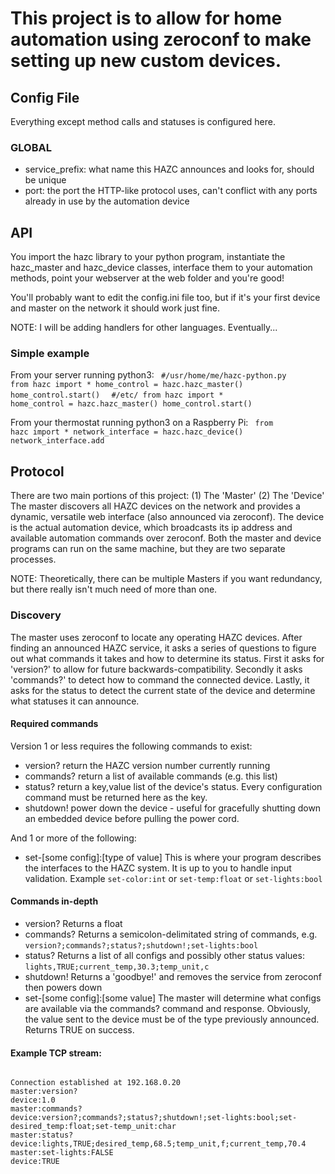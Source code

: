 # This project is to allow for home automation using zeroconf to make setting up new custom devices.

## Config File
Everything except method calls and statuses is configured here.

### GLOBAL
- service_prefix: what name this HAZC announces and looks for, should be unique
- port: the port the HTTP-like protocol uses, can't conflict with any ports already in use by the automation device

## API
You import the hazc library to your python program, instantiate the hazc_master and hazc_device classes, interface them to your automation methods, point your webserver at the web folder and you're good!

You'll probably want to edit the config.ini file too, but if it's your first device and master on the network it should work just fine.

NOTE: I will be adding handlers for other languages. Eventually...

### Simple example
From your server running python3:
<code>
#/usr/home/me/hazc-python.py
from hazc import *
home_control = hazc.hazc_master()
home_control.start()
</code>
<code>
#/etc/
from hazc import *
home_control = hazc.hazc_master()
home_control.start()
</code>


From your thermostat running python3 on a Raspberry Pi:
<code>
from hazc import *
network_interface = hazc.hazc_device()
network_interface.add
</code>

## Protocol
There are two main portions of this project:
(1) The 'Master'
(2) The 'Device'
The master discovers all HAZC devices on the network and provides a dynamic, versatile web interface (also announced via zeroconf). The device is the actual automation device, which broadcasts its ip address and available automation commands over zeroconf. Both the master and device programs can run on the same machine, but they are two separate processes.

NOTE: Theoretically, there can be multiple Masters if you want redundancy, but there really isn't much need of more than one.

### Discovery
The master uses zeroconf to locate any operating HAZC devices. After finding an announced HAZC service, it asks a series of questions to figure out what commands it takes and how to determine its status. 
First it asks for 'version?' to allow for future backwards-compatibility. Secondly it asks 'commands?' to detect how to command the connected device. Lastly, it asks for the status to detect the current state of the device and determine what statuses it can announce.

#### Required commands
Version 1 or less requires the following commands to exist:
- version? return the HAZC version number currently running
- commands? return a list of available commands (e.g. this list)
- status? return a key,value list of the device's status. Every configuration command must be returned here as the key.
- shutdown! power down the device - useful for gracefully shutting down an embedded device before pulling the power cord.

And 1 or more of the following:
- set-[some config]:[type of value] This is where your program describes the interfaces to the HAZC system. It is up to you to handle input validation. Example <code>set-color:int</code> or <code>set-temp:float</code> or <code>set-lights:bool</code>

#### Commands in-depth
- version? Returns a float
- commands? Returns a semicolon-delimitated string of commands, e.g. <code>version?;commands?;status?;shutdown!;set-lights:bool</code>
- status? Returns a list of all configs and possibly other status values: <code>lights,TRUE;current_temp,30.3;temp_unit,c</code>
- shutdown! Returns a 'goodbye!' and removes the service from zeroconf then powers down
- set-[some config]:[some value] The master will determine what configs are available via the commands? command and response. Obviously, the value sent to the device must be of the type previously announced. Returns TRUE on success.

#### Example TCP stream:
<code>
Connection established at 192.168.0.20
master:version?
device:1.0
master:commands?
device:version?;commands?;status?;shutdown!;set-lights:bool;set-desired_temp:float;set-temp_unit:char
master:status?
device:lights,TRUE;desired_temp,68.5;temp_unit,f;current_temp,70.4
master:set-lights:FALSE
device:TRUE
</code>